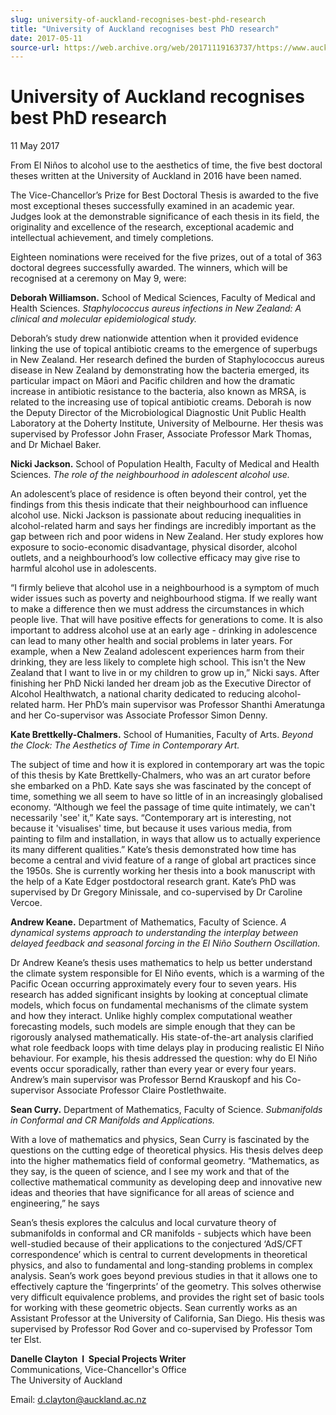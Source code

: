 ```yaml
---
slug: university-of-auckland-recognises-best-phd-research
title: "University of Auckland recognises best PhD research"
date: 2017-05-11
source-url: https://web.archive.org/web/20171119163737/https://www.auckland.ac.nz/en/about/news-events-and-notices/news/news-2017/05/university-of-auckland-recognises-best-phd-research-.html
---
```

University of Auckland recognises best PhD research
===================================================

11 May 2017

From El Niños to alcohol use to the aesthetics of time, the five best doctoral theses written at the University of Auckland in 2016 have been named.

The Vice-Chancellor’s Prize for Best Doctoral Thesis is awarded to the five most exceptional theses successfully examined in an academic year. Judges look at the demonstrable significance of each thesis in its field, the originality and excellence of the research, exceptional academic and intellectual achievement, and timely completions.

Eighteen nominations were received for the five prizes, out of a total of 363 doctoral degrees successfully awarded. The winners, which will be recognised at a ceremony on May 9, were:

**Deborah Williamson.** School of Medical Sciences, Faculty of Medical and Health Sciences. _Staphylococcus aureus infections in New Zealand: A clinical and molecular epidemiological study._

Deborah’s study drew nationwide attention when it provided evidence linking the use of topical antibiotic creams to the emergence of superbugs in New Zealand. Her research defined the burden of Staphylococcus aureus disease in New Zealand by demonstrating how the bacteria emerged, its particular impact on Māori and Pacific children and how the dramatic increase in antibiotic resistance to the bacteria, also known as MRSA, is related to the increasing use of topical antibiotic creams. Deborah is now the Deputy Director of the Microbiological Diagnostic Unit Public Health Laboratory at the Doherty Institute, University of Melbourne. Her thesis was supervised by Professor John Fraser, Associate Professor Mark Thomas, and Dr Michael Baker.

**Nicki Jackson.** School of Population Health, Faculty of Medical and Health Sciences. _The role of the neighbourhood in adolescent alcohol use._

An adolescent’s place of residence is often beyond their control, yet the findings from this thesis indicate that their neighbourhood can influence alcohol use. Nicki Jackson is passionate about reducing inequalities in alcohol-related harm and says her findings are incredibly important as the gap between rich and poor widens in New Zealand. Her study explores how exposure to socio-economic disadvantage, physical disorder, alcohol outlets, and a neighbourhood’s low collective efficacy may give rise to harmful alcohol use in adolescents.

“I firmly believe that alcohol use in a neighbourhood is a symptom of much wider issues such as poverty and neighbourhood stigma. If we really want to make a difference then we must address the circumstances in which people live. That will have positive effects for generations to come. It is also important to address alcohol use at an early age - drinking in adolescence can lead to many other health and social problems in later years. For example, when a New Zealand adolescent experiences harm from their drinking, they are less likely to complete high school. This isn't the New Zealand that I want to live in or my children to grow up in,” Nicki says. After finishing her PhD Nicki landed her dream job as the Executive Director of Alcohol Healthwatch, a national charity dedicated to reducing alcohol-related harm. Her PhD’s main supervisor was Professor Shanthi Ameratunga and her Co-supervisor was Associate Professor Simon Denny.

**Kate Brettkelly-Chalmers.** School of Humanities, Faculty of Arts. _Beyond the Clock: The Aesthetics of Time in Contemporary Art._

The subject of time and how it is explored in contemporary art was the topic of this thesis by Kate Brettkelly-Chalmers, who was an art curator before she embarked on a PhD. Kate says she was fascinated by the concept of time, something we all seem to have so little of in an increasingly globalised economy. “Although we feel the passage of time quite intimately, we can't necessarily 'see' it,” Kate says. “Contemporary art is interesting, not because it 'visualises' time, but because it uses various media, from painting to film and installation, in ways that allow us to actually experience its many different qualities.” Kate’s thesis demonstrated how time has become a central and vivid feature of a range of global art practices since the 1950s. She is currently working her thesis into a book manuscript with the help of a Kate Edger postdoctoral research grant. Kate’s PhD was supervised by Dr Gregory Minissale, and co-supervised by Dr Caroline Vercoe.

**Andrew Keane.** Department of Mathematics, Faculty of Science. _A dynamical systems approach to understanding the interplay between delayed feedback and seasonal forcing in the El Niño Southern Oscillation._

Dr Andrew Keane’s thesis uses mathematics to help us better understand the climate system responsible for El Niño events, which is a warming of the Pacific Ocean occurring approximately every four to seven years. His research has added significant insights by looking at conceptual climate models, which focus on fundamental mechanisms of the climate system and how they interact. Unlike highly complex computational weather forecasting models, such models are simple enough that they can be rigorously analysed mathematically. His state-of-the-art analysis clarified what role feedback loops with time delays play in producing realistic El Niño behaviour. For example, his thesis addressed the question: why do El Niño events occur sporadically, rather than every year or every four years. Andrew’s main supervisor was Professor Bernd Krauskopf and his Co-supervisor Associate Professor Claire Postlethwaite.

**Sean Curry.** Department of Mathematics, Faculty of Science. _Submanifolds in Conformal and CR Manifolds and Applications._

With a love of mathematics and physics, Sean Curry is fascinated by the questions on the cutting edge of theoretical physics. His thesis delves deep into the higher mathematics field of conformal geometry. “Mathematics, as they say, is the queen of science, and I see my work and that of the collective mathematical community as developing deep and innovative new ideas and theories that have significance for all areas of science and engineering,” he says

Sean’s thesis explores the calculus and local curvature theory of submanifolds in conformal and CR manifolds - subjects which have been well-studied because of their applications to the conjectured ‘AdS/CFT correspondence’ which is central to current developments in theoretical physics, and also to fundamental and long-standing problems in complex analysis. Sean’s work goes beyond previous studies in that it allows one to effectively capture the ‘fingerprints’ of the geometry. This solves otherwise very difficult equivalence problems, and provides the right set of basic tools for working with these geometric objects. Sean currently works as an Assistant Professor at the University of California, San Diego. His thesis was supervised by Professor Rod Gover and co-supervised by Professor Tom ter Elst.

**Danelle Clayton  I  Special Projects Writer**  
Communications, Vice-Chancellor's Office  
The University of Auckland

Email: [d.clayton@auckland.ac.nz](mailto:d.clayton@auckland.ac.nz)
